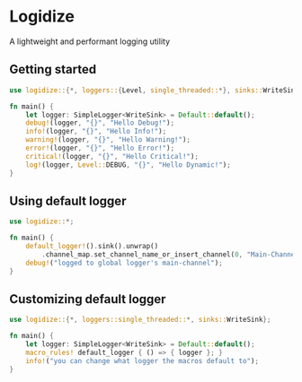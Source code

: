 # Logidize

A lightweight and performant logging utility

## Getting started

```rs
use logidize::{*, loggers::{Level, single_threaded::*}, sinks::WriteSink};

fn main() {
    let logger: SimpleLogger<WriteSink> = Default::default();
	debug!(logger, "{}", "Hello Debug!");
	info!(logger, "{}", "Hello Info!");
	warning!(logger, "{}", "Hello Warning!");
	error!(logger, "{}", "Hello Error!");
	critical!(logger, "{}", "Hello Critical!");
	log!(logger, Level::DEBUG, "{}", "Hello Dynamic!");
}
```

## Using default logger
```rs
use logidize::*;

fn main() {
	default_logger!().sink().unwrap()
        .channel_map.set_channel_name_or_insert_channel(0, "Main-Channel");
	debug!("logged to global logger's main-channel");
}
```

## Customizing default logger
```rs
use logidize::{*, loggers::single_threaded::*, sinks::WriteSink};

fn main() {
    let logger: SimpleLogger<WriteSink> = Default::default();
    macro_rules! default_logger { () => { logger }; }
	info!("you can change what logger the macros default to");
}
```
